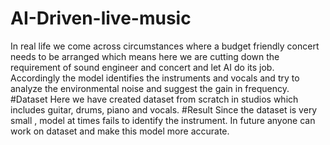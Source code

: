 # AI-Driven-live-music
In real life we come across circumstances where a budget friendly concert needs to be arranged which means here we are cutting down the requirement of sound engineer and concert and let AI do its job. Accordingly the model identifies the instruments and vocals and try to analyze the environmental noise and suggest the gain in frequency.  
#Dataset 
Here we have created dataset from scratch in studios which includes guitar, drums, piano and vocals. 
#Result 
Since the dataset is very small , model at times fails to identify the instrument. In future anyone can work on dataset and make this model more accurate. 
